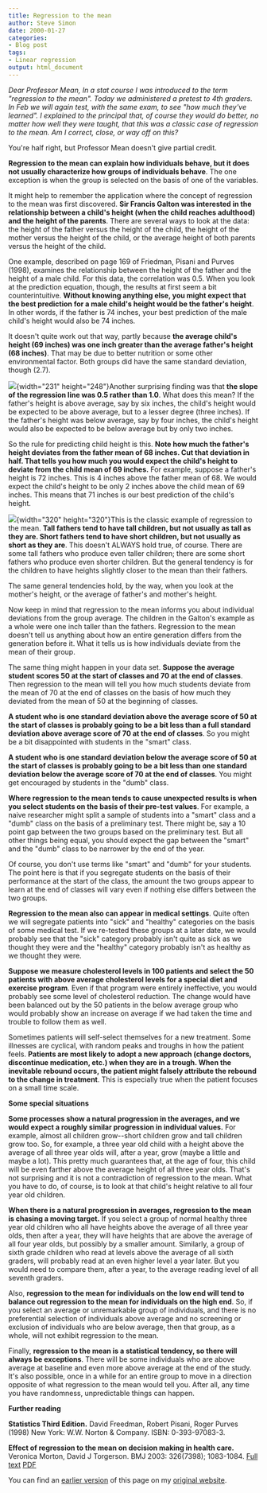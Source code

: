 ```yaml
---
title: Regression to the mean
author: Steve Simon
date: 2000-01-27
categories:
- Blog post
tags:
- Linear regression
output: html_document
---
```


*Dear Professor Mean, In a stat course I was introduced to the term
"regression to the mean". Today we administered a pretest to 4th
graders. In Feb we will again test, with the same exam, to see "how
much they've learned". I explained to the principal that, of course
they would do better, no matter how well they were taught, that this was
a classic case of regression to the mean. Am I correct, close, or way
off on this?*

<!---More--->

You're half right, but Professor Mean doesn't give partial credit.

**Regression to the mean can explain how individuals behave, but it
does not usually characterize how groups of individuals behave**. The
one exception is when the group is selected on the basis of one of the
variables.

It might help to remember the application where the concept of
regression to the mean was first discovered. **Sir Francis Galton was
interested in the relationship between a child's height (when the
child reaches adulthood) and the height of the parents**. There are
several ways to look at the data: the height of the father versus the
height of the child, the height of the mother versus the height of the
child, or the average height of both parents versus the height of the
child.

One example, described on page 169 of Friedman, Pisani and Purves
(1998), examines the relationship between the height of the father and
the height of a male child. For this data, the correlation was 0.5.
When you look at the prediction equation, though, the results at first
seem a bit counterintuitive. **Without knowing anything else, you
might expect that the best prediction for a male child's height would
be the father's height**. In other words, if the father is 74 inches,
your best prediction of the male child's height would also be 74
inches.

It doesn't quite work out that way, partly because **the average
child's height (69 inches) was one inch greater than the average
father's height (68 inches)**. That may be due to better nutrition or
some other environmental factor. Both groups did have the same
standard deviation, though (2.7).

![](http://www.pmean.com/images/00/rtm3.gif){width="231" height="248"}Another surprising
finding was that **the slope of the regression line was 0.5 rather
than 1.0**. What does this mean? If the father's height is above
average, say by six inches, the child's height would be expected to
be above average, but to a lesser degree (three inches). If the
father's height was below average, say by four inches, the child's
height would also be expected to be below average but by only two
inches.

So the rule for predicting child height is this. **Note how much the
father's height deviates from the father mean of 68 inches. Cut that
deviation in half. That tells you how much you would expect the
child's height to deviate from the child mean of 69 inches.** For
example, suppose a father's height is 72 inches. This is 4 inches
above the father mean of 68. We would expect the child's height to be
only 2 inches above the child mean of 69 inches. This means that 71
inches is our best prediction of the child's height.

![](http://www.pmean.com/images/00/rtm4.gif){width="320" height="320"}This is the
classic example of regression to the mean. **Tall fathers tend to have
tall children, but not usually as tall as they are. Short fathers tend
to have short children, but not usually as short as they are**. This
doesn't ALWAYS hold true, of course. There are some tall fathers who
produce even taller children; there are some short fathers who produce
even shorter children. But the general tendency is for the children to
have heights slightly closer to the mean than their fathers.

The same general tendencies hold, by the way, when you look at the
mother's height, or the average of father's and mother's height.

Now keep in mind that regression to the mean informs you about
individual deviations from the group average. The children in the
Galton's example as a whole were one inch taller than the fathers.
Regression to the mean doesn't tell us anything about how an entire
generation differs from the generation before it. What it tells us is
how individuals deviate from the mean of their group.

The same thing might happen in your data set. **Suppose the average
student scores 50 at the start of classes and 70 at the end of
classes**. Then regression to the mean will tell you how much students
deviate from the mean of 70 at the end of classes on the basis of how
much they deviated from the mean of 50 at the beginning of classes.

**A student who is one standard deviation above the average score of
50 at the start of classes is probably going to be a bit less than a
full standard deviation above average score of 70 at the end of
classes**. So you might be a bit disappointed with students in the
"smart" class.

**A student who is one standard deviation below the average score of
50 at the start of classes is probably going to be a bit less than one
standard deviation below the average score of 70 at the end of
classes**. You might get encouraged by students in the "dumb" class.

**Where regression to the mean tends to cause unexpected results is
when you select students on the basis of their pre-test values**. For
example, a naive researcher might split a sample of students into a
"smart" class and a "dumb" class on the basis of a preliminary
test. There might be, say a 10 point gap between the two groups based
on the preliminary test. But all other things being equal, you should
expect the gap between the "smart" and the "dumb" class to be
narrower by the end of the year.

Of course, you don't use terms like "smart" and "dumb" for your
students. The point here is that if you segregate students on the
basis of their performance at the start of the class, the amount the
two groups appear to learn at the end of classes will vary even if
nothing else differs between the two groups.

**Regression to the mean also can appear in medical settings**. Quite
often we will segregate patients into "sick" and "healthy"
categories on the basis of some medical test. If we re-tested these
groups at a later date, we would probably see that the "sick"
category probably isn't quite as sick as we thought they were and the
"healthy" category probably isn't as healthy as we thought they
were.

**Suppose we measure cholesterol levels in 100 patients and select the
50 patients with above average cholesterol levels for a special diet
and exercise program**. Even if that program were entirely
ineffective, you would probably see some level of cholesterol
reduction. The change would have been balanced out by the 50 patients
in the below average group who would probably show an increase on
average if we had taken the time and trouble to follow them as well.

Sometimes patients will self-select themselves for a new treatment.
Some illnesses are cyclical, with random peaks and troughs in how the
patient feels. **Patients are most likely to adopt a new approach
(change doctors, discontinue medication, etc.) when they are in a
trough. When the inevitable rebound occurs, the patient might falsely
attribute the rebound to the change in treatment**. This is especially
true when the patient focuses on a small time scale.

**Some special situations**

**Some processes show a natural progression in the averages, and we
would expect a roughly similar progression in individual values.** For
example, almost all children grow--short children grow and tall
children grow too. So, for example, a three year old child with a
height above the average of all three year olds will, after a year,
grow (maybe a little and maybe a lot). This pretty much guarantees
that, at the age of four, this child will be even farther above the
average height of all three year olds. That's not surprising and it
is not a contradiction of regression to the mean. What you have to do,
of course, is to look at that child's height relative to all four
year old children.

**When there is a natural progression in averages, regression to the
mean is chasing a moving target.** If you select a group of normal
healthy three year old children who all have heights above the average
of all three year olds, then after a year, they will have heights that
are above the average of all four year olds, but possibly by a smaller
amount. Similarly, a group of sixth grade children who read at levels
above the average of all sixth graders, will probably read at an even
higher level a year later. But you would need to compare them, after a
year, to the average reading level of all seventh graders.

Also, **regression to the mean for individuals on the low end will
tend to balance out regression to the mean for individuals on the high
end**. So, if you select an average or unremarkable group of
individuals, and there is no preferential selection of individuals
above average and no screening or exclusion of individuals who are
below average, then that group, as a whole, will not exhibit
regression to the mean.

Finally, **regression to the mean is a statistical tendency, so there
will always be exceptions**. There will be some individuals who are
above average at baseline and even more above average at the end of
the study. It's also possible, once in a while for an entire group to
move in a direction opposite of what regression to the mean would tell
you. After all, any time you have randomness, unpredictable things can
happen.

**Further reading**

**Statistics Third Edition.** David Freedman, Robert Pisani, Roger
Purves (1998) New York: W.W. Norton & Company. ISBN: 0-393-97083-3.

**Effect of regression to the mean on decision making in health
care.** Veronica Morton, David J Torgerson. BMJ 2003: 326(7398);
1083-1084. [Full
text](http://bmj.com/cgi/content/full/326/7398/1083)
[PDF](http://bmj.com/cgi/reprint/326/7398/1083.pdf)

You can find an [earlier version][sim1] of this page on my [original website][sim2].

[sim1]: http://www.pmean.com/00/regression.html
[sim2]: http://www.pmean.com/original_site.html
